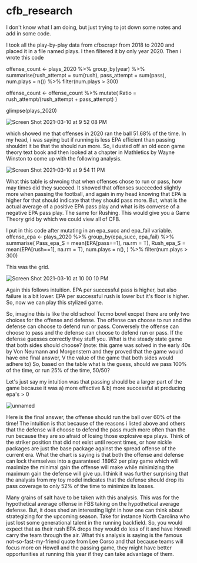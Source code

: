 # cfb_research

I don't know what I am doing, but just trying to jot down some notes and add in some code.

I took all the play-by-play data from cfbscrapr from 2018 to 2020 and placed it in a file named plays. I then filtered it by only year 2020. Then i wrote this code

offense_count <- plays_2020 %>% group_by(year) %>% summarise(rush_attempt = sum(rush), pass_attempt = sum(pass), num.plays = n()) %>% filter(num.plays > 300)

offense_count <- offense_count %>% mutate(
  Ratio = rush_attempt/(rush_attempt + pass_attempt)
)

glimpse(plays_2020)

![Screen Shot 2021-03-10 at 9 52 08 PM](https://user-images.githubusercontent.com/60517757/110728351-e3da5880-81ea-11eb-80b1-f1f1fc1945a7.png)

which showed me that offenses in 2020 ran the ball 51.68% of the time. In my head, i was saying but if running is less EPA efficient than passing shouldnt it be that the should run more. So, i dusted off an old econ game theory text book and then looked at a chapter in Mathletics by Wayne Winston to come up with the following analysis. 

![Screen Shot 2021-03-10 at 9 54 11 PM](https://user-images.githubusercontent.com/60517757/110728494-2f8d0200-81eb-11eb-81ef-7725d2752be0.png)

What this table is shwoing that when offenses chose to run or pass, how may times did they succeed. It showed that offenses succeeded slightly more when passing the football, and again in my head knowing that EPA is higher for that should indicate that they should pass more. But, what is the actual average of a positive EPA pass play and what is its converse of a negative EPA pass play. The same for Rushing. This would give you a Game Theory grid by which we could view all of CFB.

I put in this code after mutating in an epa_succ and epa_fail variable.
offense_epa <- plays_2020 %>% group_by(epa_succ, epa_fail) %>% summarise(
  Pass_epa_S = mean(EPA[pass==1], na.rm = T), 
  Rush_epa_S = mean(EPA[rush==1], na.rm = T), 
  num.plays = n(),
) %>% filter(num.plays > 300)

This was the grid.

![Screen Shot 2021-03-10 at 10 00 10 PM](https://user-images.githubusercontent.com/60517757/110729058-0ae55a00-81ec-11eb-9d59-058e4c3bcb4b.png)

Again this follows intuition. EPA per successful pass is higher, but also failure is a bit lower. EPA per successful rush is lower but it's floor is higher. So, now we can play this stylized game.

So, imagine this is like the old school Tecmo bowl excpet there are only two choices for the offense and defense. The offense can choose to run and the defense can choose to defend run or pass. Conversely the offense can choose to pass and the defense can choose to defend run or pass. If the defense guesses correctly they stuff you. What is the steady state game that both sides should choose? (note: this game was solved in the early 40s by Von Neumann and Morgenstern and they proved that the game would have one final answer, V the value of the game that both sides would adhere to) So, based on the table what is the guess, should we pass 100% of the time, or run 25% of the time, 50/50?

Let's just say my intuition was that passing should be a larger part of the game because it was a) more effective & b) more successful at producing epa's > 0

![unnamed](https://user-images.githubusercontent.com/60517757/110729884-75e36080-81ed-11eb-83ab-8675cd915c98.png)

Here is the final answer, the offense should run the ball over 60% of the time! The intuition is that because of the reasons i listed above and others that the defense will choose to defend the pass much more often than the run because they are so afraid of losing those explosive epa plays. Think of the striker position that did not exist until recent times, or how nickle packages are just the base package against the spread offense of the current era. What the chart is saying is that both the offense and defense can lock themselves into a guaranteed .18962 per play game which will maximize the minimal gain the offense will make while minimizing the maximum gain the defense will give up. I think it was further surprising that the analysis from my toy model indicates that the defense should drop its pass coverage to only 52% of the time to minimize its losses. 

Many grains of salt have to be taken with this analysis. This was for the hypothetical average offense in FBS taking on the hypothetical average defense. But, it does shed an interesting light in how one can think about strategizing for the upcoming season. Take for instance North Carolina who just lost some generational talent in the running backfield. So, you would expect that as their rush EPA drops they would do less of it and have Howell carry the team through the air. What this analysis is saying is the famous not-so-fast-my-friend quote from Lee Corso and that because teams will focus more on Howell and the passing game, they might have better opportunities at running this year if they can take advantage of them.
